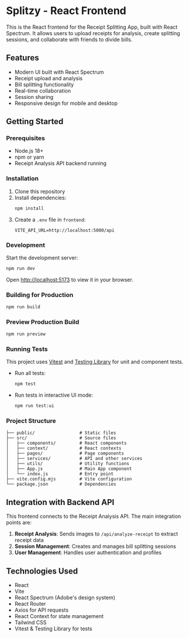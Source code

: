 # Splitzy - React Frontend

This is the React frontend for the Receipt Splitting App, built with React Spectrum. It allows users to upload receipts for analysis, create splitting sessions, and collaborate with friends to divide bills.

## Features

- Modern UI built with React Spectrum
- Receipt upload and analysis
- Bill splitting functionality
- Real-time collaboration
- Session sharing
- Responsive design for mobile and desktop

## Getting Started

### Prerequisites

- Node.js 18+
- npm or yarn
- Receipt Analysis API backend running

### Installation

1. Clone this repository
2. Install dependencies:
   ```bash
   npm install
   ```
3. Create a `.env` file in `frontend`:
   ```
   VITE_API_URL=http://localhost:5000/api
   ```

### Development

Start the development server:

```bash
npm run dev
```

Open [http://localhost:5173](http://localhost:5173) to view it in your browser.

### Building for Production

```bash
npm run build
```

### Preview Production Build

```bash
npm run preview
```

### Running Tests

This project uses [Vitest](https://vitest.dev/) and [Testing Library](https://testing-library.com/) for unit and component tests.

- Run all tests:
  ```bash
  npm test
  ```
- Run tests in interactive UI mode:
  ```bash
  npm run test:ui
  ```

### Project Structure

```
├── public/                 # Static files
├── src/                    # Source files
│   ├── components/         # React components
│   ├── context/            # React contexts
│   ├── pages/              # Page components
│   ├── services/           # API and other services
│   ├── utils/              # Utility functions
│   ├── App.js              # Main App component
│   └── index.js            # Entry point
├── vite.config.mjs         # Vite configuration
└── package.json            # Dependencies
```

## Integration with Backend API

This frontend connects to the Receipt Analysis API. The main integration points are:

1. **Receipt Analysis**: Sends images to `/api/analyze-receipt` to extract receipt data
2. **Session Management**: Creates and manages bill splitting sessions
3. **User Management**: Handles user authentication and profiles

## Technologies Used

- React
- Vite
- React Spectrum (Adobe's design system)
- React Router
- Axios for API requests
- React Context for state management
- Tailwind CSS
- Vitest & Testing Library for tests 